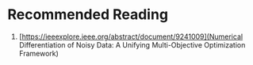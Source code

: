 # Recommended Reading

1. [https://ieeexplore.ieee.org/abstract/document/9241009](Numerical Differentiation of Noisy Data: A Unifying Multi-Objective Optimization Framework)
